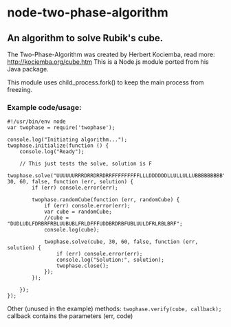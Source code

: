 
node-two-phase-algorithm
============

An algorithm to solve Rubik's cube.
------------

The Two-Phase-Algorithm was created by Herbert Kociemba, read more: http://kociemba.org/cube.htm
This is a Node.js module ported from his Java package.

This module uses child_process.fork() to keep the main process from freezing.

### Example code/usage:

	#!/usr/bin/env node
	var twophase = require('twophase');

	console.log("Initiating algorithm...");
	twophase.initialize(function () {
		console.log("Ready");

		// This just tests the solve, solution is F
		twophase.solve("UUUUUURRRDRRDRRDRRFFFFFFFFFLLLDDDDDDLLULLULLUBBBBBBBBB", 30, 60, false, function (err, solution) {
			if (err) console.error(err);

			twophase.randomCube(function (err, randomCube) {
				if (err) console.error(err);
				var cube = randomCube;
				//cube = "DUDLUDLFDRBRFRBLUUBUBLFRLDFFFUDDBRDRBFUBLUULDFRLRBLBRF";
				console.log(cube);

				twophase.solve(cube, 30, 60, false, function (err, solution) {
					if (err) console.error(err);
					console.log("Solution:", solution);
					twophase.close();
				});
			});
			
		});
	});

Other (unused in the example) methods:
`twophase.verify(cube, callback);`
callback contains the parameters (err, code)